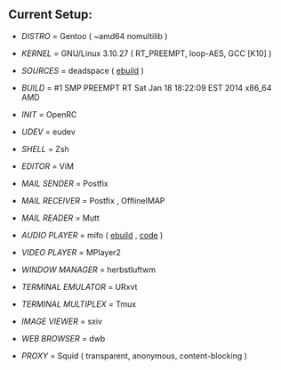 Current Setup:
--------------


+ *DISTRO* = Gentoo ( ~amd64 nomultilib )

+ *KERNEL* = GNU/Linux 3.10.27 ( RT_PREEMPT, loop-AES, GCC [K10] )

+ *SOURCES* = deadspace ( [ebuild](https://github.com/milomouse/ebuilds/tree/master/sys-kernel/deadspace-sources) )

+ *BUILD* = #1 SMP PREEMPT RT Sat Jan 18 18:22:09 EST 2014 x86_64 AMD

+ *INIT* = OpenRC

+ *UDEV* = eudev

+ *SHELL* = Zsh

+ *EDITOR* = ViM

+ *MAIL SENDER* = Postfix

+ *MAIL RECEIVER* = Postfix , OfflineIMAP

+ *MAIL READER* = Mutt

+ *AUDIO PLAYER* = mifo ( [ebuild](https://github.com/milomouse/ebuilds/tree/master/media-sound/mifo) , [code](https://github.com/milomouse/mifo) )

+ *VIDEO PLAYER* = MPlayer2

+ *WINDOW MANAGER* = herbstluftwm

+ *TERMINAL EMULATOR* = URxvt

+ *TERMINAL MULTIPLEX* = Tmux

+ *IMAGE VIEWER* = sxiv

+ *WEB BROWSER* = dwb

+ *PROXY* = Squid ( transparent, anonymous, content-blocking )

